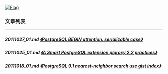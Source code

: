 <a rel=nofollow href=http://info.flagcounter.com/h9V1  ><img src=http://s03.flagcounter.com/count/h9V1/bg_FFFFFF/txt_000000/border_CCCCCC/columns_2/maxflags_12/viewers_0/labels_0/pageviews_0/flags_0/  alt=Flag Counter  border=0  ></a>  
  
### 文章列表  
----  
##### 20111027_01.md   [《PostgreSQL BEGIN attention. serializable case》](20111027_01.md)  
##### 20111025_01.md   [《A Smart PostgreSQL extension plproxy 2.2 practices》](20111025_01.md)  
##### 20111018_01.md   [《PostgreSQL 9.1 nearest-neighbor search use gist index》](20111018_01.md)  
